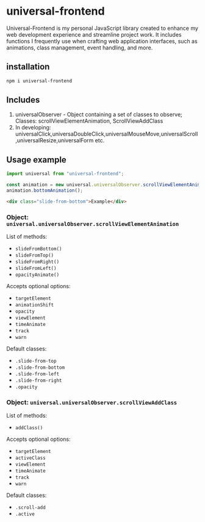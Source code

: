 # universal-frontend

Universal-Frontend is my personal JavaScript library created to enhance my web development experience and streamline project work. It includes functions I frequently use when crafting web application interfaces, such as animations, class management, event handling, and more.

## installation
```bash
npm i universal-frontend
```

## Includes
1) universalObserver - Object  containing a set of classes to observe;
   Classes: scrollViewElementAnimation, ScrollViewAddClass
2) In developing: universalClick,universaDoubleClick,universalMouseMove,universalScroll,universalResize,universalForm etc.

## Usage example

```javascript
import universal from "universal-frontend";

const animation = new universal.universalObserver.scrollViewElementAnimation();
animation.bottomAnimation();
```

```html
<div class="slide-from-bottom">Example</div>
```

### Object: `universal.universalObserver.scrollViewElementAnimation`

List of methods:
- `slideFromBottom()`
- `slideFromTop()`
- `slideFromRight()`
- `slideFromLeft()`
- `opacityAnimate()`

Accepts optional options:
- `targetElement`
- `animationShift`
- `opacity`
- `viewElement`
- `timeAnimate`
- `track`
- `warn`

Default classes:
- `.slide-from-top`
- `.slide-from-bottom`
- `.slide-from-left`
- `.slide-from-right`
- `.opacity`

### Object: `universal.universalObserver.scrollViewAddClass`

List of methods:
- `addClass()`

Accepts optional options:
- `targetElement`
- `activeClass`
- `viewElement`
- `timeAnimate`
- `track`
- `warn`

Default classes:
- `.scroll-add`
- `.active`


